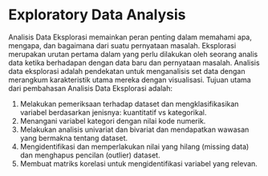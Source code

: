 # Exploratory Data Analysis
Analisis Data Eksplorasi memainkan peran penting dalam memahami apa, mengapa, dan bagaimana dari suatu pernyataan masalah. Eksplorasi merupakan urutan pertama dalam yang perlu dilakukan oleh seorang analis data ketika berhadapan dengan data baru dan pernyataan masalah. Analisis data eksplorasi adalah pendekatan untuk menganalisis set data dengan merangkum karakteristik utama mereka dengan visualisasi.
Tujuan utama dari pembahasan Analisis Data Eksplorasi adalah:
1. Melakukan pemeriksaan terhadap dataset dan mengklasifikasikan variabel berdasarkan jenisnya: kuantitatif vs kategorikal.
2. Menangani variabel kategori dengan nilai kode numerik.
3. Melakukan analisis univariat dan bivariat dan mendapatkan wawasan yang bermakna tentang dataset.
4. Mengidentifikasi dan memperlakukan nilai yang hilang (missing data) dan menghapus pencilan (outlier) dataset.
5. Membuat matriks korelasi untuk mengidentifikasi variabel yang relevan.
